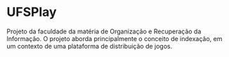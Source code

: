 # UFSPlay
Projeto da faculdade da matéria de Organização e Recuperação da Informação. O projeto aborda principalmente o conceito de indexação,
em um contexto de uma plataforma de distribuição de jogos.
